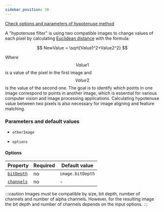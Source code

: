 ```yaml
---
sidebar_position: 30
---
```


[Check options and parameters of hypotenuse method](https://image-js.github.io/image-js-typescript/classes/Image.html#hypotenuse 'github.io link')

A "hypotenuse filter" is using two compatible images to change values of each pixel by calculating [Euclidean distance](https://en.wikipedia.org/wiki/Euclidean_distance 'wikipedia link on Euclidean distance') with the formula:

$$
NewValue = \sqrt{Value1^2+Value2^2}
$$

Where $$Value1$$ is a value of the pixel in the first image and $$Value2$$ is the value of the second one. The goal is to identify which points in one image correspond to points in another image, which is essential for various computer vision and image processing applications. Calculating hypotenuse value between two pixels is also necessary for image aligning and feature matching.

### Parameters and default values

- `otherImage`

- `options`

#### Options

| Property                                                                                                | Required | Default value    |
| ------------------------------------------------------------------------------------------------------- | -------- | ---------------- |
| [`bitDepth`](https://image-js.github.io/image-js-typescript/interfaces/HypotenuseOptions.html#bitDepth) | no       | `image.bitDepth` |
| [`channels`](https://image-js.github.io/image-js-typescript/interfaces/HypotenuseOptions.html#channels) | no       | -                |

:::caution
Images must be compatible by size, bit depth, number of channels and number of alpha channels. However, for the resulting image the bit depth and number of channels depends on the input options.
:::
